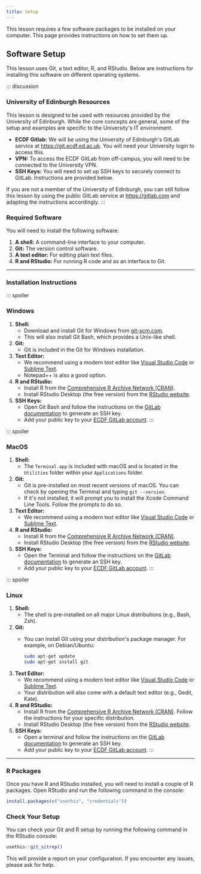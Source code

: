 ```yaml
---
title: Setup
---
```


This lesson requires a few software packages to be installed on your computer. This page provides instructions on how to set them up.

## Software Setup

This lesson uses Git, a text editor, R, and RStudio. Below are instructions for installing this software on different operating systems.

::: discussion
### University of Edinburgh Resources

This lesson is designed to be used with resources provided by the University of Edinburgh. While the core concepts are general, some of the setup and examples are specific to the University's IT environment.

-   **ECDF Gitlab:** We will be using the University of Edinburgh's GitLab service at <https://git.ecdf.ed.ac.uk>. You will need your University login to access this.
-   **VPN:** To access the ECDF GitLab from off-campus, you will need to be connected to the University VPN.
-   **SSH Keys:** You will need to set up SSH keys to securely connect to GitLab. Instructions are provided below.

If you are not a member of the University of Edinburgh, you can still follow this lesson by using the public GitLab service at <https://gitlab.com> and adapting the instructions accordingly.
:::

### Required Software

You will need to install the following software:

1.  **A shell:** A command-line interface to your computer.
2.  **Git:** The version control software.
3.  **A text editor:** For editing plain text files.
4.  **R and RStudio:** For running R code and as an interface to Git.

------------------------------------------------------------------------

### Installation Instructions

::: spoiler
### Windows

1.  **Shell:**
    -   Download and install Git for Windows from [git-scm.com](https://git-scm.com/download/win).
    -   This will also install Git Bash, which provides a Unix-like shell.
2.  **Git:**
    -   Git is included in the Git for Windows installation.
3.  **Text Editor:**
    -   We recommend using a modern text editor like [Visual Studio Code](https://code.visualstudio.com/) or [Sublime Text](https://www.sublimetext.com/).
    -   Notepad++ is also a good option.
4.  **R and RStudio:**
    -   Install R from the [Comprehensive R Archive Network (CRAN)](https://cran.r-project.org/bin/windows/base/).
    -   Install RStudio Desktop (the free version) from the [RStudio website](https://www.rstudio.com/products/rstudio/download/).
5.  **SSH Keys:**
    -   Open Git Bash and follow the instructions on the [GitLab documentation](https://docs.gitlab.com/ee/ssh/#generate-an-ssh-key-pair) to generate an SSH key.
    -   Add your public key to your [ECDF GitLab account](https://git.ecdf.ed.ac.uk/-/profile/keys).
:::

::: spoiler
### MacOS

1.  **Shell:**
    -   The `Terminal.app` is included with macOS and is located in the `Utilities` folder within your `Applications` folder.
2.  **Git:**
    -   Git is pre-installed on most recent versions of macOS. You can check by opening the Terminal and typing `git --version`.
    -   If it's not installed, it will prompt you to install the Xcode Command Line Tools. Follow the prompts to do so.
3.  **Text Editor:**
    -   We recommend using a modern text editor like [Visual Studio Code](https://code.visualstudio.com/) or [Sublime Text](https://www.sublimetext.com/).
4.  **R and RStudio:**
    -   Install R from the [Comprehensive R Archive Network (CRAN)](https://cran.r-project.org/bin/macosx/).
    -   Install RStudio Desktop (the free version) from the [RStudio website](https://www.rstudio.com/products/rstudio/download/).
5.  **SSH Keys:**
    -   Open the Terminal and follow the instructions on the [GitLab documentation](https://docs.gitlab.com/ee/ssh/#generate-an-ssh-key-pair) to generate an SSH key.
    -   Add your public key to your [ECDF GitLab account](https://git.ecdf.ed.ac.uk/-/profile/keys).
:::

::: spoiler
### Linux

1.  **Shell:**
    -   The shell is pre-installed on all major Linux distributions (e.g., Bash, Zsh).
2.  **Git:**
    -   You can install Git using your distribution's package manager. For example, on Debian/Ubuntu:

        ``` bash
        sudo apt-get update
        sudo apt-get install git
        ```
3.  **Text Editor:**
    -   We recommend using a modern text editor like [Visual Studio Code](https://code.visualstudio.com/) or [Sublime Text](https://www.sublimetext.com/).
    -   Your distribution will also come with a default text editor (e.g., Gedit, Kate).
4.  **R and RStudio:**
    -   Install R from the [Comprehensive R Archive Network (CRAN)](https://cran.r-project.org/). Follow the instructions for your specific distribution.
    -   Install RStudio Desktop (the free version) from the [RStudio website](https://www.rstudio.com/products/rstudio/download/).
5.  **SSH Keys:**
    -   Open a terminal and follow the instructions on the [GitLab documentation](https://docs.gitlab.com/ee/ssh/#generate-an-ssh-key-pair) to generate an SSH key.
    -   Add your public key to your [ECDF GitLab account](https://git.ecdf.ed.ac.uk/-/profile/keys).
:::

------------------------------------------------------------------------

### R Packages

Once you have R and RStudio installed, you will need to install a couple of R packages. Open RStudio and run the following command in the console:

``` r
install.packages(c("usethis", "credentials"))
```

### Check Your Setup

You can check your Git and R setup by running the following command in the RStudio console:

``` r
usethis::git_sitrep()
```

This will provide a report on your configuration. If you encounter any issues, please ask for help.

